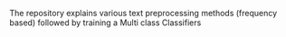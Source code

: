 The repository explains various text preprocessing methods (frequency based) followed by training a Multi class Classifiers
